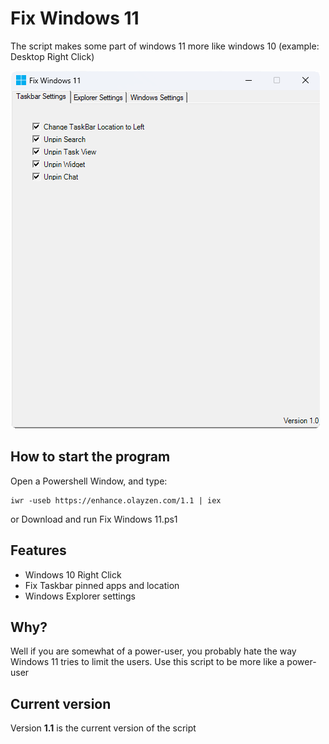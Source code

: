 # **Fix Windows 11**
The script makes some part of windows 11 more like windows 10 (example: Desktop Right Click)



[<img src="https://raw.githubusercontent.com/OlaYZen/Enhance-Windows/Release-v1.1.2/Image.png"/>](https://github.com/OlaYZen/Fix-Windows-11/blob/master/Fix%20Windows%2011.ps1)

## **How to start the program**

Open a Powershell Window, and type: 
```
iwr -useb https://enhance.olayzen.com/1.1 | iex
```
or Download and run Fix Windows 11.ps1

## **Features**
- Windows 10 Right Click
- Fix Taskbar pinned apps and location
- Windows Explorer settings

## **Why?**
Well if you are somewhat of a power-user, you probably hate the way Windows 11 tries to limit the users. Use this script to be more like a power-user

## **Current version**
Version **1.1** is the current version of the script

